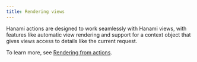 ```yaml
---
title: Rendering views
---
```


Hanami actions are designed to work seamlessly with Hanami views, with features like automatic view rendering and support for a context object that gives views access to details like the current request.

To learn more, see [Rendering from actions](/v2.2/views/rendering-from-actions/).
